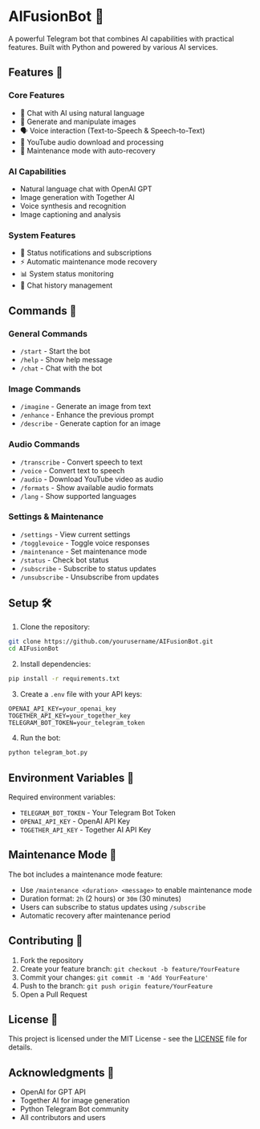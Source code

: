 # AIFusionBot 🤖

A powerful Telegram bot that combines AI capabilities with practical features. Built with Python and powered by various AI services.

## Features 🌟

### Core Features
- 💬 Chat with AI using natural language
- 🎨 Generate and manipulate images
- 🗣️ Voice interaction (Text-to-Speech & Speech-to-Text)
- 🎵 YouTube audio download and processing
- 🔄 Maintenance mode with auto-recovery

### AI Capabilities
- Natural language chat with OpenAI GPT
- Image generation with Together AI
- Voice synthesis and recognition
- Image captioning and analysis

### System Features
- 🔔 Status notifications and subscriptions
- ⚡ Automatic maintenance mode recovery
- 📊 System status monitoring
- 💾 Chat history management

## Commands 📝

### General Commands
- `/start` - Start the bot
- `/help` - Show help message
- `/chat` - Chat with the bot

### Image Commands
- `/imagine` - Generate an image from text
- `/enhance` - Enhance the previous prompt
- `/describe` - Generate caption for an image

### Audio Commands
- `/transcribe` - Convert speech to text
- `/voice` - Convert text to speech
- `/audio` - Download YouTube video as audio
- `/formats` - Show available audio formats
- `/lang` - Show supported languages

### Settings & Maintenance
- `/settings` - View current settings
- `/togglevoice` - Toggle voice responses
- `/maintenance` - Set maintenance mode
- `/status` - Check bot status
- `/subscribe` - Subscribe to status updates
- `/unsubscribe` - Unsubscribe from updates

## Setup 🛠️

1. Clone the repository:
```bash
git clone https://github.com/yourusername/AIFusionBot.git
cd AIFusionBot
```

2. Install dependencies:
```bash
pip install -r requirements.txt
```

3. Create a `.env` file with your API keys:
```env
OPENAI_API_KEY=your_openai_key
TOGETHER_API_KEY=your_together_key
TELEGRAM_BOT_TOKEN=your_telegram_token
```

4. Run the bot:
```bash
python telegram_bot.py
```

## Environment Variables 🔑

Required environment variables:
- `TELEGRAM_BOT_TOKEN` - Your Telegram Bot Token
- `OPENAI_API_KEY` - OpenAI API Key
- `TOGETHER_API_KEY` - Together AI API Key

## Maintenance Mode 🔧

The bot includes a maintenance mode feature:
- Use `/maintenance <duration> <message>` to enable maintenance mode
- Duration format: `2h` (2 hours) or `30m` (30 minutes)
- Users can subscribe to status updates using `/subscribe`
- Automatic recovery after maintenance period

## Contributing 🤝

1. Fork the repository
2. Create your feature branch: `git checkout -b feature/YourFeature`
3. Commit your changes: `git commit -m 'Add YourFeature'`
4. Push to the branch: `git push origin feature/YourFeature`
5. Open a Pull Request

## License 📄

This project is licensed under the MIT License - see the [LICENSE](LICENSE) file for details.

## Acknowledgments 🙏

- OpenAI for GPT API
- Together AI for image generation
- Python Telegram Bot community
- All contributors and users
